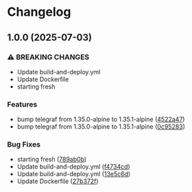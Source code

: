 # Changelog

## 1.0.0 (2025-07-03)


### ⚠ BREAKING CHANGES

* Update build-and-deploy.yml
* Update Dockerfile
* starting fresh

### Features

* bump telegraf from 1.35.0-alpine to 1.35.1-alpine ([4522a47](https://github.com/tkhom3/docker-telegraf/commit/4522a470db35f55fee60774ca7343c141801a855))
* bump telegraf from 1.35.0-alpine to 1.35.1-alpine ([0c95283](https://github.com/tkhom3/docker-telegraf/commit/0c952832cf8744a3ff03c7307587cf48e519e278))


### Bug Fixes

* starting fresh ([789ab0b](https://github.com/tkhom3/docker-telegraf/commit/789ab0b9ac6b210a12798bbc1fd1c43f2aa17a7c))
* Update build-and-deploy.yml ([f4734cd](https://github.com/tkhom3/docker-telegraf/commit/f4734cddf355d32181bd08d88a5e05ddefe2ea74))
* Update build-and-deploy.yml ([13e5c6d](https://github.com/tkhom3/docker-telegraf/commit/13e5c6d31fdffaf2065510984b4782ce15ddcc85))
* Update Dockerfile ([27b372f](https://github.com/tkhom3/docker-telegraf/commit/27b372f9b025a679299f9e60d04a47114586532f))
